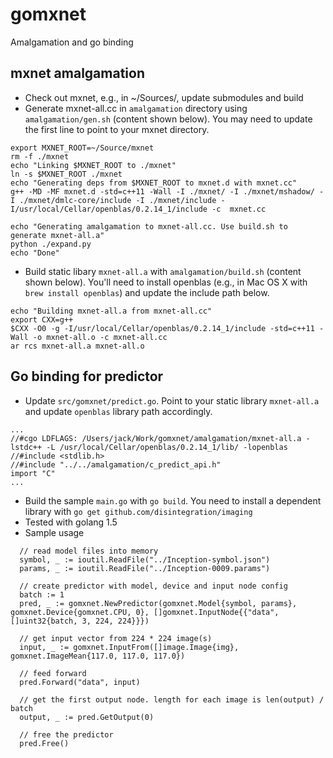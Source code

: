 # gomxnet
Amalgamation and go binding

## mxnet amalgamation
 * Check out mxnet, e.g., in ~/Sources/, update submodules and build
 * Generate mxnet-all.cc in ```amalgamation``` directory using ```amalgamation/gen.sh``` (content shown below). You may need to update the first line to point to your mxnet directory.
```
export MXNET_ROOT=~/Source/mxnet
rm -f ./mxnet
echo "Linking $MXNET_ROOT to ./mxnet"
ln -s $MXNET_ROOT ./mxnet
echo "Generating deps from $MXNET_ROOT to mxnet.d with mxnet.cc"
g++ -MD -MF mxnet.d -std=c++11 -Wall -I ./mxnet/ -I ./mxnet/mshadow/ -I ./mxnet/dmlc-core/include -I ./mxnet/include -I/usr/local/Cellar/openblas/0.2.14_1/include -c  mxnet.cc

echo "Generating amalgamation to mxnet-all.cc. Use build.sh to generate mxnet-all.a"
python ./expand.py
echo "Done"
```
 * Build static libary ```mxnet-all.a``` with ```amalgamation/build.sh``` (content shown below). You'll need to install openblas (e.g., in Mac OS X with ```brew install openblas```) and update the include path below.
```
echo "Building mxnet-all.a from mxnet-all.cc"
export CXX=g++
$CXX -O0 -g -I/usr/local/Cellar/openblas/0.2.14_1/include -std=c++11 -Wall -o mxnet-all.o -c mxnet-all.cc 
ar rcs mxnet-all.a mxnet-all.o
```

## Go binding for predictor
 * Update ```src/gomxnet/predict.go```. Point to your static library ```mxnet-all.a``` and update ```openblas``` library path accordingly.
```
...
//#cgo LDFLAGS: /Users/jack/Work/gomxnet/amalgamation/mxnet-all.a -lstdc++ -L /usr/local/Cellar/openblas/0.2.14_1/lib/ -lopenblas
//#include <stdlib.h>
//#include "../../amalgamation/c_predict_api.h"
import "C"
...
```
 * Build the sample ```main.go``` with ```go build```. You need to install a dependent library with ```go get github.com/disintegration/imaging```
 * Tested with golang 1.5
 * Sample usage
```
  // read model files into memory
  symbol, _ := ioutil.ReadFile("../Inception-symbol.json")
  params, _ := ioutil.ReadFile("../Inception-0009.params")
  
  // create predictor with model, device and input node config
  batch := 1
  pred, _ := gomxnet.NewPredictor(gomxnet.Model{symbol, params}, gomxnet.Device{gomxnet.CPU, 0}, []gomxnet.InputNode{{"data", []uint32{batch, 3, 224, 224}}})

  // get input vector from 224 * 224 image(s)
  input, _ := gomxnet.InputFrom([]image.Image{img}, gomxnet.ImageMean{117.0, 117.0, 117.0})
  
  // feed forward
  pred.Forward("data", input)
  
  // get the first output node. length for each image is len(output) / batch
  output, _ := pred.GetOutput(0)
  
  // free the predictor
  pred.Free()

```
